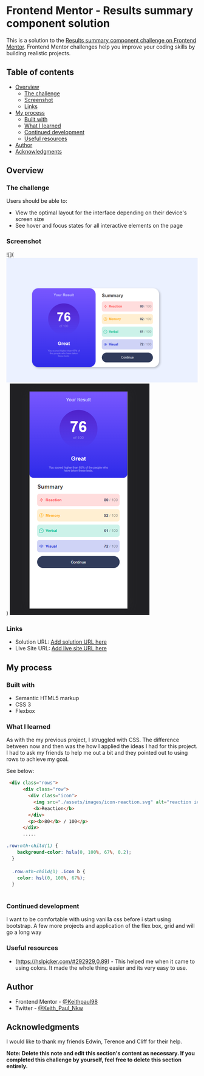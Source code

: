 # Frontend Mentor - Results summary component solution

This is a solution to the [Results summary component challenge on Frontend Mentor](https://www.frontendmentor.io/challenges/results-summary-component-CE_K6s0maV). Frontend Mentor challenges help you improve your coding skills by building realistic projects. 

## Table of contents

- [Overview](#overview)
  - [The challenge](#the-challenge)
  - [Screenshot](#screenshot)
  - [Links](#links)
- [My process](#my-process)
  - [Built with](#built-with)
  - [What I learned](#what-i-learned)
  - [Continued development](#continued-development)
  - [Useful resources](#useful-resources)
- [Author](#author)
- [Acknowledgments](#acknowledgments)

## Overview

### The challenge

Users should be able to:

- View the optimal layout for the interface depending on their device's screen size
- See hover and focus states for all interactive elements on the page

### Screenshot

![](![Desktop view](screenshot-1.png))
![mobile view](screenshot2-1.png)



### Links

- Solution URL: [Add solution URL here](https://your-solution-url.com)
- Live Site URL: [Add live site URL here](https://your-live-site-url.com)

## My process

### Built with

- Semantic HTML5 markup
- CSS 3
- Flexbox


### What I learned

As with the my previous project, I struggled with CSS. The difference between now and then was the how I applied the ideas I had for this project. I had to ask my friends to help me out a bit and they pointed out to using rows to achieve my goal.

See below:

```html
 <div class="rows">
      <div class="row">
        <div class="icon">
          <img src="./assets/images/icon-reaction.svg" alt="reaction icon">
          <b>Reaction</b>
        </div>
        <p><b>80</b> / 100</p>
      </div> 
      .....  
```
```css
.row:nth-child(1) {
    background-color: hsla(0, 100%, 67%, 0.2);
  }
  
  .row:nth-child(1) .icon b {
    color: hsl(0, 100%, 67%);
  }
  
```

### Continued development

I want to be comfortable with using vanilla css before i start using bootstrap. A few more projects and application of the flex box, grid and will go a long way

### Useful resources

- (https://hslpicker.com/#292929,0.89) - This helped me when it came to using colors. It made the whole thing easier and its very easy to use.


## Author

- Frontend Mentor - [@Keithpaul98](https://www.frontendmentor.io/profile/Keithpaul98)
- Twitter - [@Keith_Paul_Nkw](https://twitter.com/Keith_Paul_Nkw)

## Acknowledgments
I would like to thank my friends Edwin, Terence and Cliff for their help.

**Note: Delete this note and edit this section's content as necessary. If you completed this challenge by yourself, feel free to delete this section entirely.**
